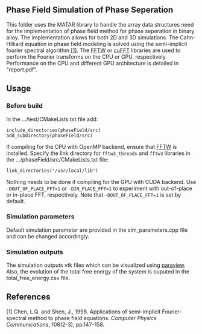 ## Phase Field Simulation of Phase Seperation
This folder uses the MATAR library to handle the array data structures need for the implementation of phase field method for phase seperation in binary alloy. 
The implementation allows for both 2D and 3D simulations.
The Cahn-Hilliard equation in phase field modeling is solved using the semi-implicit fourier spectral algorithm [[1]](#1). The [FFTW](http://www.fftw.org/download.html) or [cuFFT](https://docs.nvidia.com/cuda/cufft/index.html) libraries are used to perform the Fourier transforms on the CPU or GPU, respectively. Performance on the CPU and different GPU architecture is detailed in "report.pdf".

## Usage
### Before build
In the .../test/CMakeLists.txt file add:
```
include_directories(phaseField/src)
add_subdirectory(phaseField/src)
```
If compiling for the CPU with OpenMP backend, ensure that [FFTW](http://www.fftw.org/download.html) is installed. Specify the link directory for `fftw3_threads` and `fftw3` libraries in the .../phaseField/src/CMakeLists.txt file: 
```
link_directories("/usr/local/lib")
```
Nothing needs to be done if compiling for the GPU with CUDA backend.
Use `-DOUT_OF_PLACE_FFT=1` or `-DIN_PLACE_FFT=1` to experiment with out-of-place or in-place FFT, respectively. Note that `-DOUT_OF_PLACE_FFT=1` is set by default.

### Simulation parameters
Default simulation parameter are provided in the sim_parameters.cpp file and can be changed accordingly. 

### Simulation outputs
The simulation outputs vtk files which can be visualized using [paraview](https://www.paraview.org/). Also, the evolution of the total free energy of the system is ouputed in the total_free_energy.csv file. 

## References
<a id="1">[1]</a> 
Chen, L.Q. and Shen, J., 1998. Applications of semi-implicit Fourier-spectral method to phase field equations. 
*Computer Physics Communications*, 108(2-3), pp.147-158.
